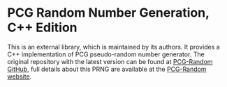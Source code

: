 <!-- doxy
\page refUtilitiesPCG PCG
/doxy -->

# PCG Random Number Generation, C++ Edition

[PCG-Random website]: http://www.pcg-random.org
[PCG-Random GitHub]: https://github.com/imneme/pcg-cpp

This is an external library, which is maintained by its authors. It provides a C++ implementation of PCG pseudo-random
 number generator. The original repository with the latest version can be found at [PCG-Random GitHub], full details
 about this PRNG are available at the [PCG-Random website].